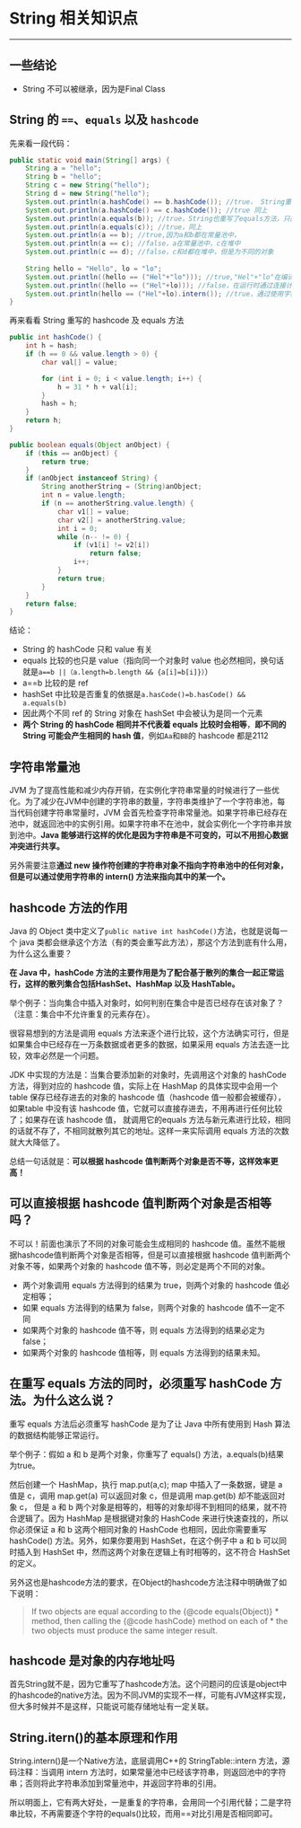 # String 相关知识点
---

## 一些结论

- String 不可以被继承，因为是Final Class

## String 的 `==`、`equals` 以及 `hashcode`    

先来看一段代码：

```java
public static void main(String[] args) {
	String a = "hello";
	String b = "hello";
	String c = new String("hello");
	String d = new String("hello");
	System.out.println(a.hashCode() == b.hashCode()); //true， String重写了hashcode方法，只跟String的value[]有关
	System.out.println(a.hashCode() == c.hashCode()); //true 同上
	System.out.println(a.equals(b)); //true，String也重写了equals方法，只跟value[]有关
	System.out.println(a.equals(c)); //true，同上
	System.out.println(a == b); //true,因为a和b都在常量池中，
	System.out.println(a == c); //false，a在常量池中，c在堆中
	System.out.println(c == d); //false，c和d都在堆中，但是为不同的对象
	
	String hello = "Hello", lo = "lo";
	System.out.println((hello == ("Hel"+"lo"))); //true,"Hel"+"lo"在编译时进行计算，被当做常量
	System.out.println((hello == ("Hel"+lo))); //false，在运行时通过连接计算出的字符串是新创建的，因此是堆中创建的新对象
	System.out.println(hello == ("Hel"+lo).intern()); //true，通过使用字符串的intern()方法来指向字符串池中的对象
}
```


再来看看 String 重写的 hashcode 及 equals 方法

```java    
public int hashCode() {
    int h = hash;
    if (h == 0 && value.length > 0) {
        char val[] = value;

        for (int i = 0; i < value.length; i++) {
            h = 31 * h + val[i];
        }
        hash = h;
    }
    return h;
}   

public boolean equals(Object anObject) {
    if (this == anObject) {
        return true;
    }
    if (anObject instanceof String) {
        String anotherString = (String)anObject;
        int n = value.length;
        if (n == anotherString.value.length) {
            char v1[] = value;
            char v2[] = anotherString.value;
            int i = 0;
            while (n-- != 0) {
                if (v1[i] != v2[i])
                    return false;
                i++;
            }
            return true;
        }
    }
    return false;
}    
```

结论：

- String 的 hashCode 只和 value 有关
- equals 比较的也只是 value（指向同一个对象时 value 也必然相同，换句话就是`a==b ||（a.length=b.length && {a[i]=b[i]}）`）
- a==b 比较的是 ref
- hashSet 中比较是否重复的依据是`a.hasCode()=b.hasCode() && a.equals(b)`
- 因此两个不同 ref 的 String 对象在 hashSet 中会被认为是同一个元素
- **两个 String 的 hashCode 相同并不代表着 equals 比较时会相等**，**即不同的 String 可能会产生相同的 hash 值**，例如`Aa`和`BB`的 hashcode 都是2112

## 字符串常量池

JVM 为了提高性能和减少内存开销，在实例化字符串常量的时候进行了一些优化。为了减少在JVM中创建的字符串的数量，字符串类维护了一个字符串池，每当代码创建字符串常量时，JVM 会首先检查字符串常量池。如果字符串已经存在池中，就返回池中的实例引用。如果字符串不在池中，就会实例化一个字符串并放到池中。**Java 能够进行这样的优化是因为字符串是不可变的，可以不用担心数据冲突进行共享。** 

另外需要注意**通过 new 操作符创建的字符串对象不指向字符串池中的任何对象，但是可以通过使用字符串的 intern() 方法来指向其中的某一个。**


## hashcode 方法的作用

Java 的 Object 类中定义了`public native int hashCode()`方法，也就是说每一个 java 类都会继承这个方法（有的类会重写此方法），那这个方法到底有什么用，为什么这么重要？

**在 Java 中，hashCode 方法的主要作用是为了配合基于散列的集合一起正常运行，这样的散列集合包括HashSet、HashMap 以及 HashTable。**

举个例子：当向集合中插入对象时，如何判别在集合中是否已经存在该对象了？（注意：集合中不允许重复的元素存在）。

很容易想到的方法是调用 equals 方法来逐个进行比较，这个方法确实可行，但是如果集合中已经存在一万条数据或者更多的数据，如果采用 equals 方法去逐一比较，效率必然是一个问题。

JDK 中实现的方法是：当集合要添加新的对象时，先调用这个对象的 hashCode 方法，得到对应的 hashcode 值，实际上在 HashMap 的具体实现中会用一个 table 保存已经存进去的对象的 hashcode 值（hashcode 值一般都会被缓存），如果table 中没有该 hashcode 值，它就可以直接存进去，不用再进行任何比较了；如果存在该 hashcode 值， 就调用它的equals 方法与新元素进行比较，相同的话就不存了，不相同就散列其它的地址。这样一来实际调用 equals 方法的次数就大大降低了。

总结一句话就是：**可以根据 hashcode 值判断两个对象是否不等，这样效率更高！**


## 可以直接根据 hashcode 值判断两个对象是否相等吗？

不可以！前面也演示了不同的对象可能会生成相同的 hashcode 值。虽然不能根据hashcode值判断两个对象是否相等，但是可以直接根据 hashcode 值判断两个对象不等，如果两个对象的 hashcode 值不等，则必定是两个不同的对象。 

* 两个对象调用 equals 方法得到的结果为 true，则两个对象的 hashcode 值必定相等；
* 如果 equals 方法得到的结果为 false，则两个对象的 hashcode 值不一定不同
* 如果两个对象的 hashcode 值不等，则 equals 方法得到的结果必定为 false；
* 如果两个对象的 hashcode 值相等，则 equals 方法得到的结果未知。


## 在重写 equals 方法的同时，必须重写 hashCode 方法。为什么这么说？

重写 equals 方法后必须重写 hashCode 是为了让 Java 中所有使用到 Hash 算法的数据结构能够正常运行。

举个例子：假如 a 和 b 是两个对象，你重写了 equals() 方法，a.equals(b)结果为true。

然后创建一个 HashMap，执行 map.put(a,c); map 中插入了一条数据，键是 a 值是 c，调用 map.get(a) 可以返回对象 c，但是调用 map.get(b) 却不能返回对象 c， 但是 a 和 b 两个对象是相等的，相等的对象却得不到相同的结果，就不符合逻辑了。因为 HashMap 是根据键对象的 HashCode 来进行快速查找的，所以你必须保证 a 和 b 这两个相同对象的 HashCode 也相同，因此你需要重写 hashCode() 方法。另外，如果你要用到 HashSet，在这个例子中 a 和 b 可以同时插入到 HashSet 中，然而这两个对象在逻辑上有时相等的，这不符合 HashSet 的定义。

另外这也是hashcode方法的要求，在Object的hashcode方法注释中明确做了如下说明：
> If two objects are equal according to the {@code equals(Object)}
     *     method, then calling the {@code hashCode} method on each of
     *     the two objects must produce the same integer result.


## hashcode 是对象的内存地址吗

首先String就不是，因为它重写了hashcode方法。这个问题问的应该是object中的hashcode的native方法。因为不同JVM的实现不一样，可能有JVM这样实现，但大多时候并不是这样，只能说可能存储地址有一定关联。

## String.itern()的基本原理和作用

String.intern()是一个Native方法，底层调用C++的 StringTable::intern 方法，源码注释：当调用 intern 方法时，如果常量池中已经该字符串，则返回池中的字符串；否则将此字符串添加到常量池中，并返回字符串的引用。

所以明面上，它有两大好处，一是重复的字符串，会用同一个引用代替；二是字符串比较，不再需要逐个字符的equals()比较，而用==对比引用是否相同即可。


